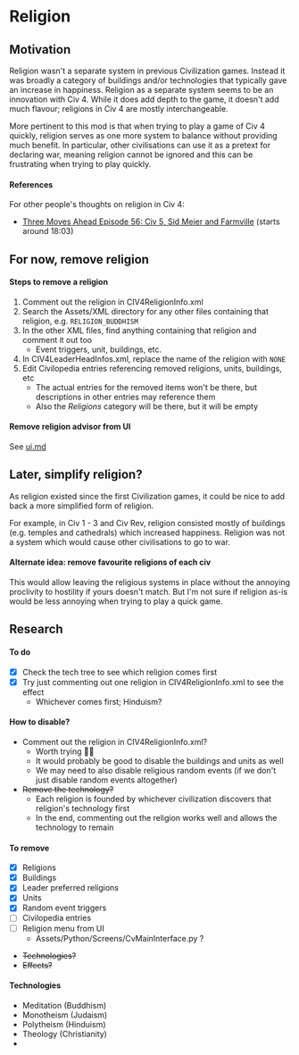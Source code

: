 # Religion

## Motivation

Religion wasn't a separate system in previous Civilization games. Instead it was broadly a category of buildings and/or technologies that typically gave an increase in happiness. Religion as a separate system seems to be an innovation with Civ 4. While it does add depth to the game, it doesn't add much flavour; religions in Civ 4 are mostly interchangeable.

More pertinent to this mod is that when trying to play a game of Civ 4 quickly, religion serves as one more system to balance without providing much benefit. In particular, other civilisations can use it as a pretext for declaring war, meaning religion cannot be ignored and this can be frustrating when trying to play quickly.

#### References

For other people's thoughts on religion in Civ 4:

- [Three Moves Ahead Episode 56: Civ 5, Sid Meier and Farmville](https://www.idlethumbs.net/3ma/episodes/civ-5-sid-meier-and-farmville) (starts around 18:03)

## For now, remove religion

#### Steps to remove a religion

1. Comment out the religion in CIV4ReligionInfo.xml
1. Search the Assets/XML directory for any other files containing that religion, e.g. `RELIGION_BUDDHISM`
1. In the other XML files, find anything containing that religion and comment it out too
   - Event triggers, unit, buildings, etc.
1. In CIV4LeaderHeadInfos.xml, replace the name of the religion with `NONE`
1. Edit Civilopedia entries referencing removed religions, units, buildings, etc
   - The actual entries for the removed items won't be there, but descriptions in other entries may reference them
   - Also the _Religions_ category will be there, but it will be empty

#### Remove religion advisor from UI

See [ui.md](ui.md)

## Later, simplify religion?

As religion existed since the first Civilization games, it could be nice to add back a more simplified form of religion.

For example, in Civ 1 - 3 and Civ Rev, religion consisted mostly of buildings (e.g. temples and cathedrals) which increased happiness. Religion was not a system which would cause other civilisations to go to war.

#### Alternate idea: remove favourite religions of each civ

This would allow leaving the religious systems in place without the annoying proclivity to hostility if yours doesn't match. But I'm not sure if religion as-is would be less annoying when trying to play a quick game.

## Research

#### To do

- [x] Check the tech tree to see which religion comes first
- [x] Try just commenting out one religion in CIV4ReligionInfo.xml to see the effect
  - Whichever comes first; Hinduism?

#### How to disable?

- Comment out the religion in CIV4ReligionInfo.xml?
  - Worth trying 🤷‍♂
  - It would probably be good to disable the buildings and units as well
  - We may need to also disable religious random events (if we don't just disable random events altogether)
- ~~Remove the technology?~~
  - Each religion is founded by whichever civilization discovers that religion's technology first
  - In the end, commenting out the religion works well and allows the technology to remain

#### To remove

- [x] Religions
- [x] Buildings
- [x] Leader preferred religions
- [x] Units
- [x] Random event triggers
- [ ] Civilopedia entries
- [ ] Religion menu from UI
  - Assets/Python/Screens/CvMainInterface.py ?
- ~~Technologies?~~
- ~~Effects?~~

#### Technologies

- Meditation (Buddhism)
- Monotheism (Judaism)
- Polytheism (Hinduism)
- Theology (Christianity)
-
